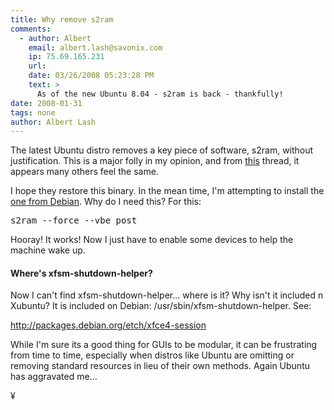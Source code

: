 ```yaml
---
title: Why remove s2ram 
comments:
  - author: Albert
    email: albert.lash@savonix.com
    ip: 75.69.165.231
    url:
    date: 03/26/2008 05:23:28 PM
    text: >
      As of the new Ubuntu 8.04 - s2ram is back - thankfully!
date: 2008-01-31
tags: none
author: Albert Lash
---
```

The latest Ubuntu distro removes a key piece of software, s2ram, without justification. This is a major folly in my opinion, and from <a href="https://bugs.launchpad.net/ubuntu/+source/uswsusp/+bug/134238">this</a> thread, it appears many others feel the same.

I hope they restore this binary. In the mean time, I'm attempting to install the <a href="http://packages.debian.org/sid/uswsusp">one from Debian</a>. Why do I need this? For this:

<pre>s2ram --force --vbe_post</pre>

Hooray! It works! Now I just have to enable some devices to help the machine wake up.
<h4>Where's xfsm-shutdown-helper?</h4>

Now I can't find xfsm-shutdown-helper... where is it? Why isn't it included n Xubuntu? It is included on Debian: /usr/sbin/xfsm-shutdown-helper. See:

<a href="http://packages.debian.org/etch/xfce4-session">http://packages.debian.org/etch/xfce4-session</a>

While I'm sure its a good thing for GUIs to be modular, it can be frustrating from time to time, especially when distros like Ubuntu are omitting or removing standard resources in lieu of their own methods. Again Ubuntu has aggravated me...

¥


